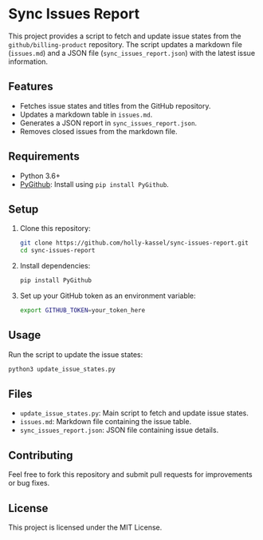 # Sync Issues Report

This project provides a script to fetch and update issue states from the `github/billing-product` repository. The script updates a markdown file (`issues.md`) and a JSON file (`sync_issues_report.json`) with the latest issue information.

## Features
- Fetches issue states and titles from the GitHub repository.
- Updates a markdown table in `issues.md`.
- Generates a JSON report in `sync_issues_report.json`.
- Removes closed issues from the markdown file.

## Requirements
- Python 3.6+
- [PyGithub](https://github.com/PyGithub/PyGithub): Install using `pip install PyGithub`.

## Setup
1. Clone this repository:
   ```bash
   git clone https://github.com/holly-kassel/sync-issues-report.git
   cd sync-issues-report
   ```
2. Install dependencies:
   ```bash
   pip install PyGithub
   ```
3. Set up your GitHub token as an environment variable:
   ```bash
   export GITHUB_TOKEN=your_token_here
   ```

## Usage
Run the script to update the issue states:
```bash
python3 update_issue_states.py
```

## Files
- `update_issue_states.py`: Main script to fetch and update issue states.
- `issues.md`: Markdown file containing the issue table.
- `sync_issues_report.json`: JSON file containing issue details.

## Contributing
Feel free to fork this repository and submit pull requests for improvements or bug fixes.

## License
This project is licensed under the MIT License.
